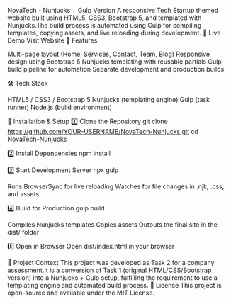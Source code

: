 NovaTech - Nunjucks + Gulp Version
A responsive Tech Startup themed website built using HTML5, CSS3, Bootstrap 5, and templated with Nunjucks.The build process is automated using Gulp for compiling templates, copying assets, and live reloading during development.
🔗 Live Demo
Visit Website
📂 Features

Multi-page layout (Home, Services, Contact, Team, Blog)
Responsive design using Bootstrap 5
Nunjucks templating with reusable partials
Gulp build pipeline for automation
Separate development and production builds

🛠 Tech Stack

HTML5 / CSS3 / Bootstrap 5
Nunjucks (templating engine)
Gulp (task runner)
Node.js (build environment)

📵 Installation & Setup
1️⃣ Clone the Repository
git clone https://github.com/YOUR-USERNAME/NovaTech-Nunjucks.git
cd NovaTech-Nunjucks

2️⃣ Install Dependencies
npm install

3️⃣ Start Development Server
npx gulp


Runs BrowserSync for live reloading
Watches for file changes in .njk, .css, and assets

4️⃣ Build for Production
gulp build


Compiles Nunjucks templates
Copies assets
Outputs the final site in the dist/ folder

5️⃣ Open in Browser
Open dist/index.html in your browser

📌 Project Context
This project was developed as Task 2 for a company assessment.It is a conversion of Task 1 (original HTML/CSS/Bootstrap version) into a Nunjucks + Gulp setup, fulfilling the requirement to use a templating engine and automated build process.
📄 License
This project is open-source and available under the MIT License.
